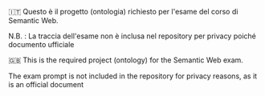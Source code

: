 🇮🇹 Questo è il progetto (ontologia) richiesto per l'esame del corso di Semantic Web.

N.B. : La traccia dell'esame non è inclusa nel repository per privacy poiché documento ufficiale

🇬🇧 This is the required project (ontology) for the Semantic Web exam.

The exam prompt is not included in the repository for privacy reasons, as it is an official document
